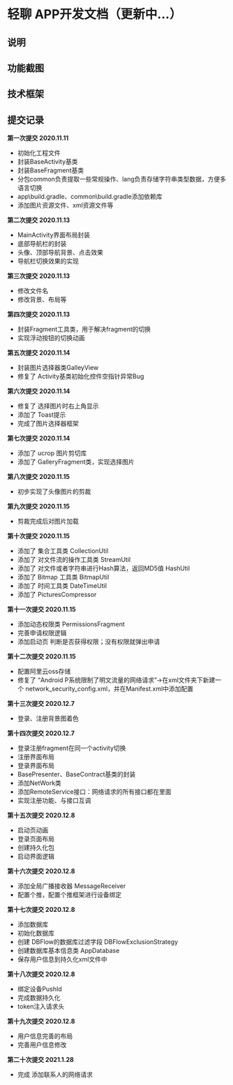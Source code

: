 # 轻聊 APP开发文档（更新中...）

## 说明

## 功能截图

## 技术框架

## 提交记录
**第一次提交 2020.11.11**
- 初始化工程文件
- 封装BaseActivity基类
- 封装BaseFragment基类
- 分包common负责提取一些常规操作、lang负责存储字符串类型数据，方便多语言切换
- app\build.gradle、common\build.gradle添加依赖库
- 添加图片资源文件、xml资源文件等

**第二次提交 2020.11.13**
- MainActivity界面布局封装
- 底部导航栏的封装
- 头像、顶部导航背景、点击效果
- 导航栏切换效果的实现

**第三次提交 2020.11.13**
- 修改文件名
- 修改背景、布局等

**第四次提交 2020.11.13**
- 封装Fragment工具类，用于解决fragment的切换
- 实现浮动按钮的切换动画

**第五次提交 2020.11.14**
- 封装图片选择器类GalleyView
- 修复了 Activity基类初始化控件空指针异常Bug

**第六次提交 2020.11.14**
- 修复了 选择图片时右上角显示
- 添加了 Toast提示
- 完成了图片选择器框架

**第七次提交 2020.11.14**
- 添加了 ucrop 图片剪切库
- 添加了 GalleryFragment类，实现选择图片

**第八次提交 2020.11.15**
- 初步实现了头像图片的剪裁

**第九次提交 2020.11.15**
- 剪裁完成后对图片加载

**第十次提交 2020.11.15**
- 添加了 集合工具类 CollectionUtil
- 添加了 对文件流的操作工具类 StreamUtil
- 添加了 对文件或者字符串进行Hash算法，返回MD5值 HashUtil
- 添加了 Bitmap 工具类 BitmapUtil
- 添加了 时间工具类 DateTimeUtil
- 添加了 PicturesCompressor

**第十一次提交 2020.11.15**
- 添加动态权限类 PermissionsFragment
- 完善申请权限逻辑
- 添加启动页 判断是否获得权限；没有权限就弹出申请

**第十二次提交 2020.11.15**
- 配置阿里云oss存储
- 修复了 “Android P系统限制了明文流量的网络请求”->在xml文件夹下新建一个 network_security_config.xml，并在Manifest.xml中添加配置

**第十三次提交 2020.12.7**
- 登录、注册背景图着色

**第十四次提交 2020.12.7**
- 登录注册fragment在同一个activity切换
- 注册界面布局
- 登录界面布局
- BasePresenter、BaseContract基类的封装
- 添加NetWork类
- 添加RemoteService接口：网络请求的所有接口都在里面
- 实现注册功能、与接口互调

**第十五次提交 2020.12.8**
- 启动页动画
- 登录页面布局
- 创建持久化包
- 启动界面逻辑

**第十六次提交 2020.12.8**
- 添加全局广播接收器 MessageReceiver
- 配置个推，配置个推框架进行设备绑定

**第十七次提交 2020.12.8**
- 添加数据库
- 初始化数据库
- 创建 DBFlow的数据库过滤字段 DBFlowExclusionStrategy
- 创建数据库基本信息类 AppDatabase
- 保存用户信息到持久化xml文件中

**第十八次提交 2020.12.8**
- 绑定设备PushId
- 完成数据持久化
- token注入请求头

**第十九次提交 2020.12.8**
- 用户信息完善的布局
- 完善用户信息修改

**第二十次提交 2021.1.28**
- 完成 添加联系人的网络请求
